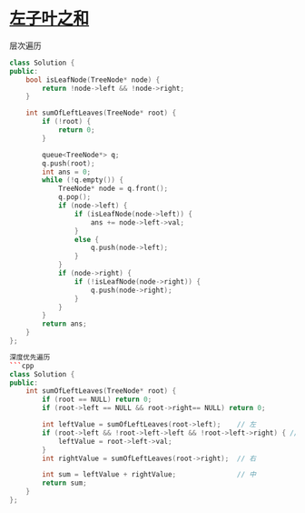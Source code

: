 # [左子叶之和](https://leetcode.cn/problems/sum-of-left-leaves/description/)

层次遍历
```cpp
class Solution {
public:
    bool isLeafNode(TreeNode* node) {
        return !node->left && !node->right;
    }

    int sumOfLeftLeaves(TreeNode* root) {
        if (!root) {
            return 0;
        }

        queue<TreeNode*> q;
        q.push(root);
        int ans = 0;
        while (!q.empty()) {
            TreeNode* node = q.front();
            q.pop();
            if (node->left) {
                if (isLeafNode(node->left)) {
                    ans += node->left->val;
                }
                else {
                    q.push(node->left);
                }
            }
            if (node->right) {
                if (!isLeafNode(node->right)) {
                    q.push(node->right);
                }
            }
        }
        return ans;
    }
};

深度优先遍历
```cpp
class Solution {
public:
    int sumOfLeftLeaves(TreeNode* root) {
        if (root == NULL) return 0;
        if (root->left == NULL && root->right== NULL) return 0;

        int leftValue = sumOfLeftLeaves(root->left);    // 左
        if (root->left && !root->left->left && !root->left->right) { // 左子树就是一个左叶子的情况
            leftValue = root->left->val;
        }
        int rightValue = sumOfLeftLeaves(root->right);  // 右

        int sum = leftValue + rightValue;               // 中
        return sum;
    }
};
```


